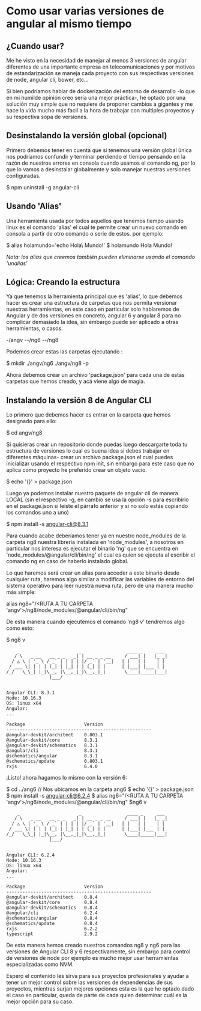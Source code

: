 # Como usar varias versiones de angular al mismo tiempo
## ¿Cuando usar?
Me he visto en la necesidad de manejar al menos 3 versiones de angular diferentes de una importante empresa en telecomunicaciones y por motivos de estandarización se maneja cada proyecto con sus respectivas versiones de node, angular cli, bower, etc...
 
Si bien podríamos hablar de dockerización del entorno de desarrollo -lo que en mi humilde opinión creo sería una mejor práctica-, he optado por una solución muy simple que no requiere de proponer cambios a gigantes y me hace la vida mucho más facil a la hora de trabajar con multiples proyectos y su respectiva sopa de versiones.
 
## Desinstalando la versión global (opcional)
Primero debemos tener en cuenta que si tenemos una versión global única nos podríamos confundir y terminar perdiendo el tiempo pensando en la razón de nuestros errores en consola cuando usamos el comando ng, por lo que lo vamos a desinstalar globalmente y solo manejar nuestras versiones configuradas.
 
   $ npm uninstall -g angular-cli
 
## Usando 'Alias'
Una herramienta usada por todos aquellos que tenemos tiempo usando linux es el comando 'alias' el cual te permite crear un nuevo comando en consola a partir de otro comando o serie de estos. por ejemplo:
 
   $ alias holamundo='echo Hola\ Mundo!'
   $ holamundo
   Hola Mundo!
 
*Nota: los alias que creemos también pueden eliminarse usando el comando 'unalias'*
 
## Lógica: Creando la estructura
Ya que tenemos la herramienta principal que es 'alias', lo que debemos hacer es crear una estructura de carpetas que nos permita versionar nuestras herramientas, en este caso en particular solo hablaremos de Angular y de dos versiones en concreto, angular 6 y angular 8 para no complicar demasiado la idea, sin embargo puede ser aplicado a otras herramientas, o casos.
 
   -/angv
   --/ng6
   --/ng8
 
Podemos crear estas las carpetas ejecutando :
 
   $ mkdir ./angv/ng6 ./angv/ng8 -p
 
Ahora debemos crear un archivo 'package.json' para cada una de estas carpetas que hemos creado, y acá viene algo de magia.
 
## Instalando la versión 8 de Angular CLI
 
Lo primero que debemos hacer es entrar en la carpeta que hemos designado para ello:
 
   $ cd angv/ng8
 
Si quisieras crear un repositorio donde puedas luego descargarte toda tu estructura de versiones lo cual es buena idea si debes trabajar en diferentes máquinas- crear un archivo package.json el cual puedes inicializar usando el respectivo npm init, sin embargo para este caso que no aplica como proyecto he preferido crear un objeto vacío.
 
   $ echo '{}' > package.json
 
Luego ya podemos instalar nuestro paquete de angular cli de manera LOCAL (sin el respectivo -g, en cambio se usa la opción -s para escribirlo en el package.json si leiste el párrafo anterior y si no solo estás copiando los comandos uno a uno)
 
   $ npm install -s angular-cli@8.3.1
 
Para cuando acabe deberíamos tener ya en nuestro node_modules de la carpeta ng8 nuestra librería instalada en 'node_modules', a nosotros en particular nos interesa es ejecutar el binario 'ng' que se encuentra en 'node_modules/@angular/cli/bin/ng' el cual es quien se ejecuta al escribir el comando ng en caso de haberlo instalado global.
 
Lo que haremos será crear un alias para acceder a este binario desde cualquier ruta, haremos algo similar a modificar las variables de entorno del sistema operativo para leer nuestra nueva ruta, pero de una manera mucho más simple:
 
   alias ng8="/<RUTA A TU CARPETA 'angv'>/ng8/node_modules/@angular/cli/bin/ng"
 
De esta manera cuando ejecutemos el comando 'ng8 v' tendremos algo como esto:
 
 
   $ ng8 v
    
        _                      _                 ____ _     ___
       / \   _ __   __ _ _   _| | __ _ _ __     / ___| |   |_ _|
      / △ \ | '_ \ / _` | | | | |/ _` | '__|   | |   | |    | |
     / ___ \| | | | (_| | |_| | | (_| | |      | |___| |___ | |
    /_/   \_\_| |_|\__, |\__,_|_|\__,_|_|       \____|_____|___|
                    |___/
    
    
    Angular CLI: 8.3.1
    Node: 10.16.3
    OS: linux x64
    Angular:
    ...
    
    Package                      Version
    ------------------------------------------------------
    @angular-devkit/architect    0.803.1
    @angular-devkit/core         8.3.1
    @angular-devkit/schematics   8.3.1
    @angular/cli                 8.3.1
    @schematics/angular          8.3.1
    @schematics/update           0.803.1
    rxjs                         6.4.0
    
    
¡Listo! ahora hagamos lo mismo con la versión 6:
 
   $ cd ../ang6 // Nos ubicamos en la carpeta ang6
   $ echo '{}' > package.json
   $ npm install -s angular-cli@6.2.4
   $ alias ng6="/<RUTA A TU CARPETA 'angv'>/ng6/node_modules/@angular/cli/bin/ng"
   $ng6 v
    
        _                      _                 ____ _     ___
       / \   _ __   __ _ _   _| | __ _ _ __     / ___| |   |_ _|
      / △ \ | '_ \ / _` | | | | |/ _` | '__|   | |   | |    | |
     / ___ \| | | | (_| | |_| | | (_| | |      | |___| |___ | |
    /_/   \_\_| |_|\__, |\__,_|_|\__,_|_|       \____|_____|___|
                    |___/
    
    
    Angular CLI: 6.2.4
    Node: 10.16.3
    OS: linux x64
    Angular:
    ...
    
    Package                      Version
    ------------------------------------------------------
    @angular-devkit/architect    0.8.4
    @angular-devkit/core         0.8.4
    @angular-devkit/schematics   0.8.4
    @angular/cli                 6.2.4
    @schematics/angular          0.8.4
    @schematics/update           0.8.4
    rxjs                         6.2.2
    typescript                   2.9.2
 
 
De esta manera hemos creado nuestros comandos ng8 y ng6 para las versiones de Angular CLI 8 y 6 respectivamente, sin embargo para control de versiones de node por ejemplo es mucho mejor usar herramientas especializadas como NVM.
 
Espero el contenido les sirva para sus proyectos profesionales y ayudar a tener un mejor control sobre las versiones de dependencias de sus proyectos, mientras surjan mejores opciones esta es la que he optado dado el caso en particular, queda de parte de cada quien determinar cuál es la mejor opción para su caso.

